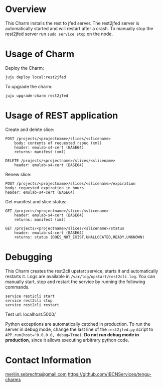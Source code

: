 # Overview

This Charm installs the rest to jfed server. The rest2jfed server is automatically started and will restart after a crash. To manually stop the rest2jfed server run `sudo service stop` on the node.

# Usage of Charm

Deploy the Charm:

    juju deploy local:rest2jfed

To upgrade the charm:

    juju upgrade-charm rest2jfed

# Usage of REST application


Create and delete slice:

    POST /projects/<projectname>/slices/<slicename>
        body: contents of requested rspec (xml)
        header: emulab-s4-cert (BASE64)
        returns: manifest (xml)

    DELETE /projects/<projectname>/slices/<slicename>
        header: emulab-s4-cert (BASE64)


Renew slice:

    POST /projects/<projectname>/slices/<slicename>/expiration
    body: requested expiration in hours
    header: emulab-s4-cert (BASE64)


Get manifest and slice status:

    GET /projects/<projectname>/slices/<slicename>
        header: emulab-s4-cert (BASE64)
        returns: manifest (xml)

    GET /projects/<projectname>/slices/<slicename>/status
        header: emulab-s4-cert (BASE64)
        returns: status (DOES_NOT_EXIST,UNALLOCATED,READY,UNKNOWN)


# Debugging

This Charm creates the rest2cli upstart service; starts it and automatically restarts it. Logs are available in `/var/log/upstart/rest2cli.log`. You can manually start, stop and restart the service by running the following commands.

    service rest2cli start
    service rest2cli stop
    service rest2cli restart

Test url: localhost:5000/

Python exceptions are automatically catched in production. To run the server in debug mode, change the last line of the `rest2jfed.py` script to `APP.run(host='0.0.0.0, debug=True)`. **Do not run debug mode in production**, since it allows executing arbitrary python code.

# Contact Information

merlijn.sebrechts@gmail.com
https://github.com/IBCNServices/tengu-charms
